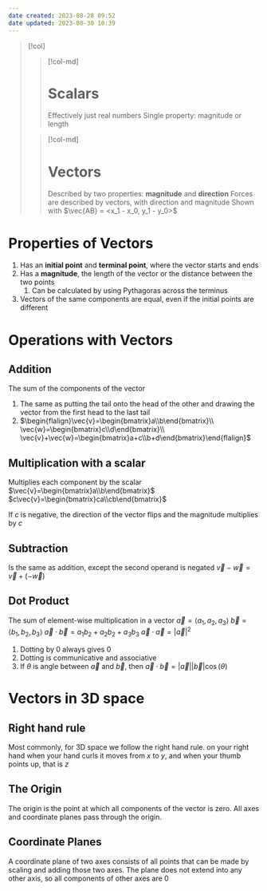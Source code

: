 ```yaml
---
date created: 2023-08-28 09:52
date updated: 2023-08-30 10:39
---
```


> [!col]
>
> > [!col-md]
> >
> > # Scalars
> >
> > Effectively just real numbers
> > Single property: magnitude or length
>
> > [!col-md]
> >
> > # Vectors
> >
> > Described by two properties: **magnitude** and **direction**
> > Forces are described by vectors, with direction and magnitude
> > Shown with $\vec{AB} = <x_1 - x_0, y_1 - y_0>$

# Properties of Vectors

1. Has an **initial point** and **terminal point**, where the vector starts and ends
2. Has a **magnitude**, the length of the vector or the distance between the two points
   1. Can be calculated by using Pythagoras across the terminus
3. Vectors of the same components are equal, even if the initial points are different

# Operations with Vectors

## Addition

The sum of the components of the vector

1. The same as putting the tail onto the head of the other and drawing the vector from the first head to the last tail
2. $\begin{flalign}\vec{v}=\begin{bmatrix}a\\b\end{bmatrix}\\ \vec{w}=\begin{bmatrix}c\\d\end{bmatrix}\\ \vec{v}+\vec{w}=\begin{bmatrix}a+c\\b+d\end{bmatrix}\end{flalign}$

## Multiplication with a scalar

Multiplies each component by the scalar
$\vec{v}=\begin{bmatrix}a\\b\end{bmatrix}$
$c\vec{v}=\begin{bmatrix}ca\\cb\end{bmatrix}$

If $c$ is negative, the direction of the vector flips and the magnitude multiplies by $c$

## Subtraction

Is the same as addition, except the second operand is negated
$\vec{v}-\vec{w} = \vec{v}+(-\vec{w})$

## Dot Product

The sum of element-wise multiplication in a vector
$\vec{a}=\langle a_1,a_2,a_3\rangle$
$\vec{b}=\langle b_1,b_2,b_3\rangle$
$\vec{a}\cdot\vec{b}=a_1b_2+a_2b_2+a_3b_3$
$\vec{a}\cdot\vec{a}=|\vec{a}|^2$

1. Dotting by 0 always gives 0
2. Dotting is communicative and associative
3. If $\theta$ is angle between $\vec{a}$ and $\vec{b}$, then $\vec{a}\cdot\vec{b}=|\vec{a}||\vec{b}|\cos(\theta)$

# Vectors in 3D space

## Right hand rule

Most commonly, for 3D space we follow the right hand rule. on your right hand when your hand curls it moves from $x$ to $y$, and when your thumb points up, that is $z$

## The Origin

The origin is the point at which all components of the vector is zero.
All axes and coordinate planes pass through the origin.

## Coordinate Planes

A coordinate plane of two axes consists of all points that can be made by scaling and adding those two axes.
The plane does not extend into any other axis, so all components of other axes are 0
